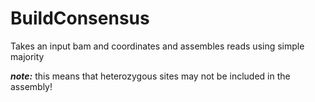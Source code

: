 # BuildConsensus

Takes an input bam and coordinates and assembles reads using simple majority

***note:*** this means that heterozygous sites may not be included in the assembly!
